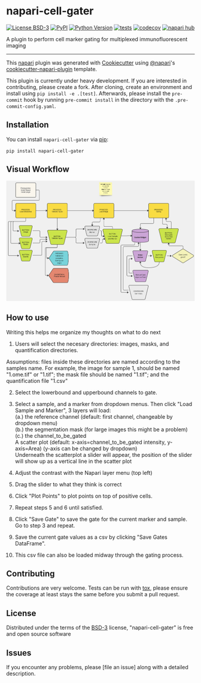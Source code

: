 # napari-cell-gater

[![License BSD-3](https://img.shields.io/pypi/l/napari-cell-gater.svg?color=green)](https://github.com/melonora/napari-cell-gater/raw/main/LICENSE)
[![PyPI](https://img.shields.io/pypi/v/napari-cell-gater.svg?color=green)](https://pypi.org/project/napari-cell-gater)
[![Python Version](https://img.shields.io/pypi/pyversions/napari-cell-gater.svg?color=green)](https://python.org)
[![tests](https://github.com/melonora/napari-cell-gater/workflows/tests/badge.svg)](https://github.com/melonora/napari-cell-gater/actions)
[![codecov](https://codecov.io/gh/melonora/napari-cell-gater/branch/main/graph/badge.svg)](https://codecov.io/gh/melonora/napari-cell-gater)
[![napari hub](https://img.shields.io/endpoint?url=https://api.napari-hub.org/shields/napari-cell-gater)](https://napari-hub.org/plugins/napari-cell-gater)

A plugin to perform cell marker gating for multiplexed immunofluorescent imaging

----------------------------------

This [napari] plugin was generated with [Cookiecutter] using [@napari]'s [cookiecutter-napari-plugin] template.

<!--
Don't miss the full getting started guide to set up your new package:
https://github.com/napari/cookiecutter-napari-plugin#getting-started

and review the napari docs for plugin developers:
https://napari.org/stable/plugins/index.html
-->

This plugin is currently under heavy development. If you are interested in contributing, please create a fork. After
cloning, create an environment and install using `pip install -e .[test]`. Afterwards, please install the `pre-commit`
hook by running `pre-commit install` in the directory with the `.pre-commit-config.yaml`.

## Installation

You can install `napari-cell-gater` via [pip]:

    pip install napari-cell-gater

## Visual Workflow 

![Image Alt Text](/docs/VisualWorkflow_highres.png)

## How to use
Writing this helps me organize my thoughts on what to do next

1. Users will select the necesary directories: images, masks, and quantification directories.

Assumptions:
files inside these directories are named according to the samples name.
For example, the image for sample 1, should be named "1.ome.tif" or "1.tif"; the mask file should be named "1.tif"; and the quantification file "1.csv"

2. Select the lowerbound and upperbound channels to gate.

3. Select a sample, and a marker from dropdown menus. Then click "Load Sample and Marker", 3 layers will load:   
        (a.) the reference channel (default: first channel, changeable by dropdown menu)   
        (b.) the segmentation mask (for large images this might be a problem)  
        (c.) the channel_to_be_gated  
A scatter plot (default: x-axis=channel_to_be_gated intensity, y-axis=Area) (y-axis can be changed by dropdown)      
Underneath the scatterplot a slider will appear, the position of the slider will show up as a vertical line in the scatter plot  

4. Adjust the contrast with the Napari layer menu (top left)
5. Drag the slider to what they think is correct
6. Click "Plot Points" to plot points on top of positive cells.
7. Repeat steps 5 and 6 until satisfied.
8. Click "Save Gate" to save the gate for the current marker and sample. Go to step 3 and repeat.
9. Save the current gate values as a csv by clicking "Save Gates DataFrame".
10. This csv file can also be loaded midway through the gating process.  

## Contributing

Contributions are very welcome. Tests can be run with [tox], please ensure
the coverage at least stays the same before you submit a pull request.

## License

Distributed under the terms of the [BSD-3] license,
"napari-cell-gater" is free and open source software

## Issues

If you encounter any problems, please [file an issue] along with a detailed description.

[napari]: https://github.com/napari/napari
[Cookiecutter]: https://github.com/audreyr/cookiecutter
[@napari]: https://github.com/napari
[MIT]: http://opensource.org/licenses/MIT
[BSD-3]: http://opensource.org/licenses/BSD-3-Clause
[GNU GPL v3.0]: http://www.gnu.org/licenses/gpl-3.0.txt
[GNU LGPL v3.0]: http://www.gnu.org/licenses/lgpl-3.0.txt
[Apache Software License 2.0]: http://www.apache.org/licenses/LICENSE-2.0
[Mozilla Public License 2.0]: https://www.mozilla.org/media/MPL/2.0/index.txt
[cookiecutter-napari-plugin]: https://github.com/napari/cookiecutter-napari-plugin

[napari]: https://github.com/napari/napari
[tox]: https://tox.readthedocs.io/en/latest/
[pip]: https://pypi.org/project/pip/
[PyPI]: https://pypi.org/
